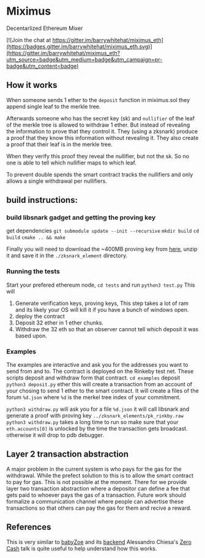 # Miximus
Decentarlized Ethereum Mixer

[![Join the chat at https://gitter.im/barrywhitehat/miximus_eth](https://badges.gitter.im/barrywhitehat/miximus_eth.svg)](https://gitter.im/barrywhitehat/miximus_eth?utm_source=badge&utm_medium=badge&utm_campaign=pr-badge&utm_content=badge)


## How it works
When someone sends 1 ether to the `deposit` function in miximus.sol they append single leaf
to the merkle tree. 

Afterwards someone who has the secret key (sk) and `nullifier` of the leaf of the merkle tree is allowed to 
withdraw 1 ether. But instead of revealing the information to prove that they control it. They (using a zksnark)
produce a proof that they know this information without revealing it. They also create a proof that their leaf 
is in the merkle tree. 

When they verify this proof they reveal the nullifier, but not the sk. So no one is able to tell which nullifier 
maps to which leaf.

To prevent double spends the smart contract tracks the nullifiers and only allows a single withdrawal per nullifiers. 


## build instructions:



### build libsnark gadget and getting the proving key
get dependencies `git submodule update --init --recursive`
`mkdir build` 
`cd build`
`cmake .. && make`

Finally you will need to download the ~400MB proving key from [here](), unzip it and save it in the `./zksnark_element` directory.

### Running the tests
Start your prefered ethereum node, `cd tests` and run `python3 test.py` This will 
1. Generate verification keys, proving keys, This step takes a lot of ram and its likely your OS will kill it if you have a bunch of windows open.
2. deploy the contract
3. Deposit 32 ether in 1 ether chunks.
4. Withdraw the 32 eth so that an observer cannot tell which deposit it was based upon. 

### Examples
The examples are interactive and ask you for the addresses you want to send from and to. The contract is deployed on the Rinkeby test net. These
scripts deposit and withdraw form that contract. 
`cd examples`
deposit `python3 deposit.py` ether this will create a transaction from an account of your chosing to send 1 ether to the smart contract. It will create 
a files of the forum `%d.json` where `%d` is the merkel tree index of your commitment. 

`python3 withdraw.py` will ask you for a file `%d.json` it will call libsnark and generate a proof with proving key `../zksnark_elements/pk_rinkby.raw`
`python3 withdraw.py` takes a long time to run so make sure that your `eth.accounts[0]` is unlocked by the time the transaction gets broadcast. otherwise 
it will drop to pdb debugger.

## Layer 2 transaction abstraction
A major problem in the current system is who pays for the gas for the withdrawal. While the prefect solution to this is to allow the smart contract 
to pay for gas. This is not possible at the moment. There for we provide layer two transaction abstraction where a depositor can define a fee that 
gets paid to whoever pays the gas of a transaction. Future work should formalize a communication channel where people can 
advertise these transactions so that others can pay the gas for them and recive a reward.  


## References
This is very similar to [babyZoe](https://github.com/zcash-hackworks/babyzoe/) and its [backend](https://github.com/ebfull/hackishlibsnarkbindings/)
Alessandro Chiesa's [Zero Cash](https://www.youtube.com/watch?v=84Vbj7-i9CI) talk is quite useful to help understand how this works. 
